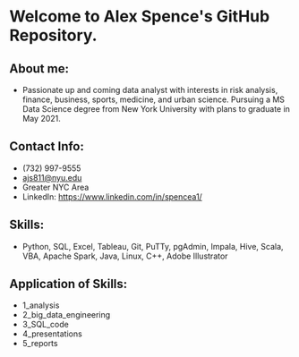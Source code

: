 # Welcome to Alex Spence's GitHub Repository.

## About me:
- Passionate up and coming data analyst with interests in risk analysis, finance, business, sports, medicine, and urban science.  Pursuing a MS Data Science degree from New York University with plans to graduate in May 2021.

## Contact Info:
- (732) 997-9555
- ajs811@nyu.edu
- Greater NYC Area
- LinkedIn: https://www.linkedin.com/in/spencea1/

## Skills:
- Python, SQL, Excel, Tableau, Git, PuTTy, pgAdmin, Impala, Hive, Scala, VBA, Apache Spark, Java, Linux, C++, Adobe Illustrator

## Application of Skills:
- 1_analysis
- 2_big_data_engineering
- 3_SQL_code
- 4_presentations
- 5_reports
